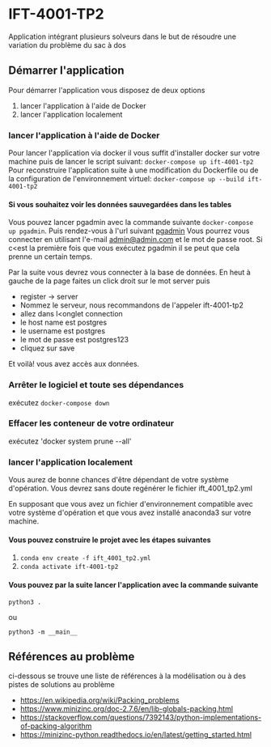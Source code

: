 # IFT-4001-TP2
Application intégrant plusieurs solveurs dans le but de résoudre une variation du problème du sac à dos

## Démarrer l'application
Pour démarrer l'application vous disposez de deux options

1. lancer l'application à l'aide de Docker
2. lancer l'application localement

### lancer l'application à l'aide de Docker
Pour lancer l'application via docker il vous suffit d'installer docker sur votre machine puis de lancer le script suivant:
`docker-compose up ift-4001-tp2`
Pour reconstruire l'application suite à une modification du Dockerfile ou de la configuration de l'environnement virtuel: `docker-compose up --build ift-4001-tp2`

#### Si vous souhaitez voir les données sauvegardées dans les tables
Vous pouvez lancer pgadmin avec la commande suivante `docker-compose up pgadmin`.
Puis rendez-vous à l'url suivant [pgadmin](http://localhost:8888/)
Vous pourrez vous connecter en utilisant l'e-mail admin@admin.com et le mot de passe root. Si c<est la première fois que vous exécutez pgadmin il se peut que cela prenne un certain temps.

Par la suite vous devrez vous connecter à la base de données. En heut à gauche de la page faites un click droit sur le mot server
puis 
* register -> server 
* Nommez le serveur, nous recommandons de l'appeler ift-4001-tp2
* allez dans l<onglet connection
* le host name est postgres
* le username est postgres
* le mot de passe est postgres123
* cliquez sur save

Et voilà! vous avez accès aux données.

### Arrêter le logiciel et toute ses dépendances
exécutez `docker-compose down`

### Effacer les conteneur de votre ordinateur
exécutez 'docker system prune --all'

### lancer l'application localement
Vous aurez de bonne chances d'être dépendant de votre système d'opération. Vous devrez sans doute regénérer le fichier ift_4001_tp2.yml

En supposant que vous avez un fichier d'environnement compatible avec votre système d'opération et que vous avez installé anaconda3 sur votre machine.
#### Vous pouvez construire le projet avec les étapes suivantes

1. `conda env create -f ift_4001_tp2.yml`
2. `conda activate ift-4001-tp2`

#### Vous pouvez par la suite lancer l'application avec la commande suivante

```shell
python3 .
```
ou
```shell
python3 -m __main__
```

## Références au problème

ci-dessous se trouve une liste de références à la modélisation ou à des pistes de solutions au problème

* https://en.wikipedia.org/wiki/Packing_problems
* https://www.minizinc.org/doc-2.7.6/en/lib-globals-packing.html
* https://stackoverflow.com/questions/7392143/python-implementations-of-packing-algorithm
* https://minizinc-python.readthedocs.io/en/latest/getting_started.html




